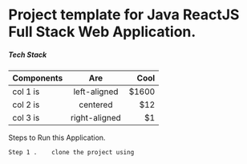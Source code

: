 # Project template for Java ReactJS Full Stack Web Application.


##### Tech Stack 

| Components   |      Are      |  Cool |
|----------|:-------------:|------:|
| col 1 is |  left-aligned | $1600 |
| col 2 is |    centered   |   $12 |
| col 3 is | right-aligned |    $1 | 




Steps to Run this Application.

```
Step 1 .    clone the project using 


```
